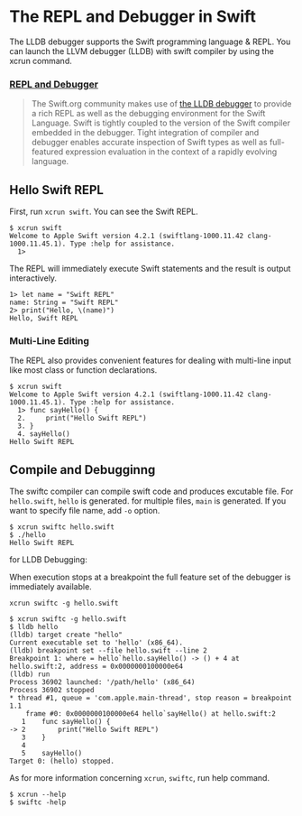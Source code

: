 # The REPL and Debugger in Swift

The LLDB debugger supports the Swift programming language & REPL. You can launch the LLVM debugger (LLDB) with swift compiler by using the xcrun command.

### [REPL and Debugger](https://swift.org/lldb/#why-combine-the-repl-and-debugger)

> The Swift.org community makes use of [the LLDB debugger](https://github.com/apple/swift-lldb) to provide a rich REPL as well as the debugging environment for the Swift Language. Swift is tightly coupled to the version of the Swift compiler embedded in the debugger. Tight integration of compiler and debugger enables accurate inspection of Swift types as well as full-featured expression evaluation in the context of a rapidly evolving language.

## Hello Swift REPL

First, run `xcrun swift`. You can see  the Swift REPL.

```
$ xcrun swift
Welcome to Apple Swift version 4.2.1 (swiftlang-1000.11.42 clang-1000.11.45.1). Type :help for assistance.
  1>  
```

The REPL will immediately execute Swift statements and the result is output interactively.

```
1> let name = "Swift REPL"
name: String = "Swift REPL"
2> print("Hello, \(name)")
Hello, Swift REPL
```

### Multi-Line Editing

The REPL also provides convenient features for dealing with multi-line input like most class or function declarations.

```
$ xcrun swift
Welcome to Apple Swift version 4.2.1 (swiftlang-1000.11.42 clang-1000.11.45.1). Type :help for assistance.
  1> func sayHello() {
  2.     print("Hello Swift REPL")
  3. }
  4. sayHello()
Hello Swift REPL
```

## Compile and Debugginng

The swiftc compiler can compile swift code and produces excutable file. For `hello.swift`, `hello` is generated. for multiple files, `main` is generated. If you want to specify file name, add `-o` option.

```
$ xcrun swiftc hello.swift
$ ./hello
Hello Swift REPL
```

for LLDB Debugging:

When execution stops at a breakpoint the full feature set of the debugger is immediately available.

```
xcrun swiftc -g hello.swift

$ xcrun swiftc -g hello.swift
$ lldb hello
(lldb) target create "hello"
Current executable set to 'hello' (x86_64).
(lldb) breakpoint set --file hello.swift --line 2
Breakpoint 1: where = hello`hello.sayHello() -> () + 4 at hello.swift:2, address = 0x0000000100000e64
(lldb) run
Process 36902 launched: '/path/hello' (x86_64)
Process 36902 stopped
* thread #1, queue = 'com.apple.main-thread', stop reason = breakpoint 1.1
    frame #0: 0x0000000100000e64 hello`sayHello() at hello.swift:2
   1   	func sayHello() {
-> 2   	    print("Hello Swift REPL")
   3   	}
   4   	
   5   	sayHello()
Target 0: (hello) stopped.
```

As for more information concerning `xcrun`, `swiftc`, run help command.

```
$ xcrun --help
$ swiftc -help
```



